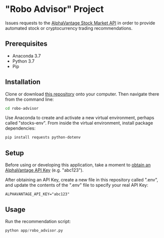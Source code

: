 # "Robo Advisor" Project

Issues requests to the [AlphaVantage Stock Market API](https://www.alphavantage.co/) in order to provide automated stock or cryptocurrency trading recommendations.

## Prerequisites

  + Anaconda 3.7
  + Python 3.7
  + Pip

## Installation

Clone or download [this repository](https://github.com/leonliudb/robo-advisor) onto your computer. Then navigate there from the command line:

```sh
cd robo-advisor
```

Use Anaconda to create and activate a new virtual environment, perhaps called "stocks-env". From inside the virtual environment, install package dependencies:

```sh
pip install requests python-dotenv
```

## Setup

Before using or developing this application, take a moment to [obtain an AlphaVantage API Key](https://www.alphavantage.co/support/#api-key) (e.g. "abc123").

After obtaining an API Key, create a new file in this repository called ".env", and update the contents of the ".env" file to specify your real API Key:

    ALPHAVANTAGE_API_KEY="abc123"

## Usage

Run the recommendation script:

```py
python app/robo_advisor.py
```